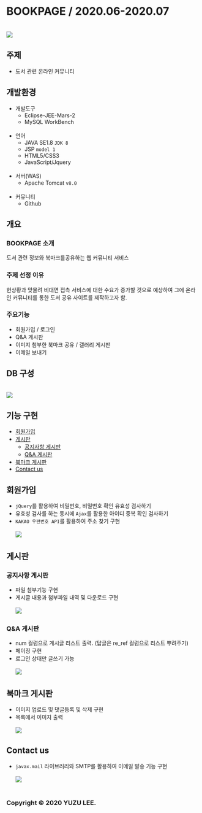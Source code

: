 # BOOKPAGE / 2020.06-2020.07
<br>
<img src="https://user-images.githubusercontent.com/68896112/98518229-735e1200-22b2-11eb-823d-b7aa905add69.gif">
<br>

## 주제
- 도서 관련 온라인 커뮤니티<br>

## 개발환경
* 개발도구
  * Eclipse-JEE-Mars-2
  * MySQL WorkBench
  <br>
* 언어
  * JAVA SE1.8 `JDK 8`
  * JSP `model 1`
  * HTML5/CSS3
  * JavaScript/Jquery
  <br>
* 서버(WAS)
  * Apache Tomcat `v8.0`
  <br>
* 커뮤니티
  * Github<br>

## 개요
### BOOKPAGE 소개
도서 관련 정보와 북마크를공유하는 웹 커뮤니티 서비스<br>
### 주제 선정 이유
현상황과 맞물려 비대면 접촉 서비스에 대한 수요가
증가할 것으로 예상하여 그에 온라인 커뮤니티를 통한 도서 공유 사이트를 제작하고자 함.<br>
### 주요기능
* 회원가입 / 로그인
* Q&A 게시판
* 이미지 첨부한 북마크 공유 / 갤러리 게시판
* 이메일 보내기 <br>


## DB 구성
<br><img src="https://user-images.githubusercontent.com/68896112/98519288-e9af4400-22b3-11eb-8729-46602608c276.png"><br>

## 기능 구현
* [회원가입](#회원가입)
* [게시판](#게시판)
  * [공지사항 게시판](#공지사항-게시판)
  * [Q&A 게시판](#Q&A-게시판)
* [북마크 게시판](#북마크-게시판)
* [Contact us](#Contact-us)<br>

## 회원가입
* `jQuery`를 활용하여 비밀번호, 비밀번호 확인 유효성 검사하기
* 유효성 검사를 하는 동시에 `Ajax`를 활용한 아이디 중복 확인 검사하기
* `KAKAO 우편번호 API`를 활용하여 주소 찾기 구현<br>
<br><img src="https://user-images.githubusercontent.com/68896112/98518755-26c70680-22b3-11eb-8278-4932190599eb.gif"><br>

## 게시판
### 공지사항 게시판
* 파일 첨부기능 구현
* 게시글 내용과 첨부파일 내역 및 다운로드 구현<br>
<br><img src="https://user-images.githubusercontent.com/68896112/98518915-67268480-22b3-11eb-8270-dcfe0520324b.png"><br>

### Q&A 게시판
* num 컬럼으로 게시글 리스트 출력. (답글은 re_ref 컬럼으로 리스트 뿌려주기)
* 페이징 구현
* 로그인 상태만 글쓰기 가능<br>
<br><img src="https://user-images.githubusercontent.com/68896112/98519015-8c1af780-22b3-11eb-97e2-da2a0d0e14b3.png"><br>

## 북마크 게시판
* 이미지 업로드 및 댓글등록 및 삭제 구현
* 목록에서 이미지 출력<br>
<br><img src="https://user-images.githubusercontent.com/68896112/98519092-a2c14e80-22b3-11eb-85bb-c8ecdaae9e7f.png"><br>

## Contact us
* `javax.mail` 라이브러리와 SMTP를 활용하여 이메일 발송 기능 구현<br>
<br><img src="https://user-images.githubusercontent.com/68896112/98519182-bec4f000-22b3-11eb-9405-ef1e98afbb29.png"><br><br>

### Copyright © 2020 YUZU LEE.
